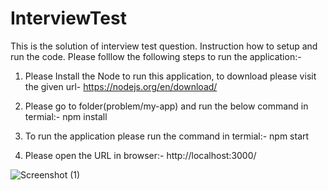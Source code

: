 # InterviewTest
This is the solution of interview test question.
Instruction how to setup and run the code.
Please folllow the following steps to run the application:-
1. Please Install the Node to run this application, to download please visit the given url- https://nodejs.org/en/download/ 
2. Please go to folder(problem/my-app) and run the below command in termial:-
 npm install 

3. To run the application please run the command in termial:-
npm start
4. Please open the URL in browser:-  http://localhost:3000/

![Screenshot (1)](https://user-images.githubusercontent.com/62737684/118840585-2b651b00-b8e5-11eb-925e-07905124ded6.png)

